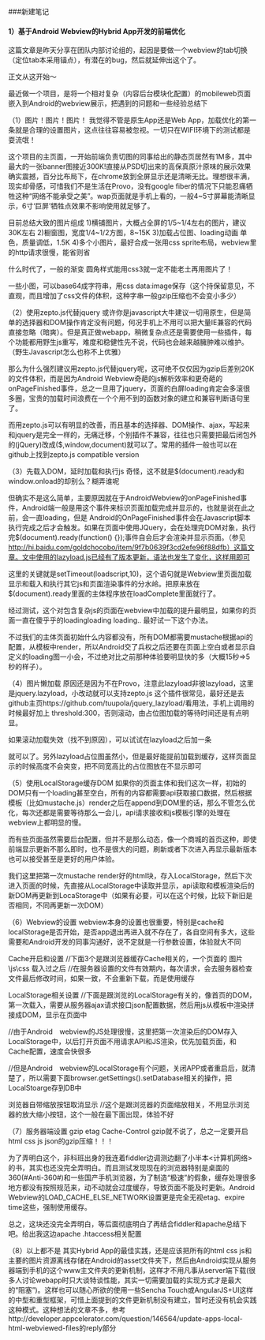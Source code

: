###新建笔记  

#### 1）基于Android Webview的Hybrid App开发的前端优化

这篇文章是昨天分享在团队内部讨论组的，起因是要做一个webview的tab切换（定位tab本采用锚点），有潜在的bug，然后就延伸出这个了。
 
正文从这开始～
 
最近做一个项目，是将一个相对复杂（内容后台模块化配置）的mobileweb页面嵌入到Android的webview展示，把遇到的问题和一些经验总结下
 
（1）图片！图片！图片！
我觉得不管是原生App还是Web App，加载优化的第一条就是合理的设置图片，这点往往容易被忽视。一切只在WIFI环境下的测试都是耍流氓！
 
这个项目的主页面，一开始前端负责切图的同事给出的静态页居然有1M多，其中最大的一张banner图接近300K!直接从PSD切出来的高保真原汁原味的展示效果确实震撼，百分比布局下，在chrome放到全屏显示还是清晰无比。理想很丰满，现实却骨感，可惜我们不是生活在Provo，没有google fiber的情况下只能忍痛牺牲这种“网络不能承受之美”。wap页面就是手机上看的，一般4~5寸屏幕能清晰显示，6寸‘巨屏’牺牲点效果不影响使用就足够了。
 
目前总结大致的图片组成
1)横铺图片，大概占全屏的1/5~1/4左右的图片，建议30K左右
2)橱窗图，宽度1/4~1/2方图，8~15K
3)加载占位图、loading动画 单色，质量调低，1.5K
4)多个小图片，最好合成一张用css sprite布局，webview里的http请求很慢，能省则省
 
什么时代了，一般的渐变 圆角样式能用css3就一定不能老土再用图片了！
 
一些小图，可以base64成字符串，用css data:image保存（这个持保留意见，不直观，而且增加了css文件的体积，这种字串一般gzip压缩也不会变小多少）
 
（2）使用zepto.js代替jquery
或许你是javascript大牛建议一切用原生，但是简单的选择器和DOM操作肯定没有问题，何况手机上不用可以把大量IE兼容的代码直接忽略（暗爽）。但是真正做webapp，稍微复杂点还是需要使用一些插件，每个功能都用野生js重写，难度和稳健性先不说，代码也会越来越臃肿难以维护。（野生Javascript怎么也称不上优雅）
 
那么为什么强烈建议用zepto.js代替jquery呢，这可绝不仅仅因为gzip后差别20K的文件体积，而是因为Android Webview奇葩的js解析效率和更奇葩的onPageFinished事件，总之一旦用了jquery，页面的白屏loading肯定会多滚很多圈，宝贵的加载时间浪费在一个个用不到的函数对象的建立和兼容判断语句里了。
 
而用zepto.js可以有明显的改善，而且基本的选择器、DOM操作、ajax，写起来和jquery是完全一样的，无痛迁移，个别插件不兼容，往往也只需要把最后闭包外的(jQuery)改成($,window,document)就可以了。常用的插件一般也可以在github上找到zepto.js 
compatible version
 
（3）先载入DOM，延时加载和执行js
奇怪，这不就是$(document).ready和window.onload的却别么？糊弄谁呢
 
但确实不是这么简单，主要原因就在于AndroidWebview的onPageFinished事件，Android端一般是用这个事件来标识页面加载完成并显示的，也就是说在此之前，会一直loading，但是
Android的OnPageFinished事件会在Javascript脚本执行完成之后才会触发。如果在页面中使用JQuery，会在处理完DOM对象，执行完$(document).ready(function() {});事件自会后才会渲染并显示页面。（参见 http://hi.baidu.com/goldchocobo/item/9f7b0639f3cd2efe96f88dfb）这篇文章。文中使用的lazyload.js已经有了版本更新，语法也发生了变化，这样用即可

这里的关键就是setTimeout(loadscript,10)，这个语句就是Webview里页面加载显示和载入和执行其它js和页面渲染事件的分水岭。把原来放在$(document).ready里面的主体程序放在loadComplete里面就行了。
 
经过测试，这个对包含复杂js的页面在webview中加载的提升最明显，如果你的页面一直在傻乎乎的loadingloading loading.. 最好试一下这个办法。
 
不过我们的主体页面初始什么内容都没有，所有DOM都需要mustache根据api的配置，从模板中render，所以Android交了兵权之后还要在页面上空白或者显示自定义的loading图一小会，不过绝对比之前那种体验要明显快的多（大概15秒=>5秒的样子）。
 
（4）图片懒加载
原因还是因为不在Provo，注意此lazyload非彼lazyload，这里是jquery.lazyload，小改动就可以支持zepto.js
这个插件很常见，最好还是去github主页https://github.com/tuupola/jquery_lazyload/看用法，手机上调用的时候最好加上 threshold:300，否则滚动，由占位图加载的等待时间还是有点明显。
 
如果滚动加载失效（找不到原因），可以试试在lazyload之后加一条

就可以了。另外lazyload占位图虽然小，但是最好能提前加载到缓存，这样页面显示的时候高度不会突变，把不同宽高比的占位图放在<body>不显示即可

（5）使用LocalStorage缓存DOM
如果你的页面主体和我们这次一样，初始的DOM只有一个loading甚至空白，所有的内容都需要api获取接口数据，然后根据模板（比如mustache.js）render之后在append到DOM里的话，那么不管怎么优化，每次还都是需要等待那么一会儿，api请求接收和js模板引擎的处理在webview上都明显的慢。
 
而有些页面虽然需要后台配置，但并不是那么动态，像一个商城的首页这种，即使前端显示更新不那么即时，也不是很大的问题，刷新或者下次进入再显示最新版本也可以接受甚至是更好的用户体验。
 
我们这里把第一次mustache render好的html块，存入LocalStorage，然后下次进入页面的时候，先直接从LocalStorage中读取并显示，api读取和模板渲染后的新DOM再更新到LocaStorage中（如果有必要，可以在这个时候，比较下新旧是否相同，不同再更新一次DOM）

（6）Webview的设置
webview本身的设置也很重要，特别是cache和localStorage是否开始，是否app退出再进入就不存在了，各自空间有多大，这些需要和Android开发的同事沟通好，说不定就是一行参数设置，体验就大不同
 
Cache开启和设置
//下面3个是跟浏览器缓存Cache相关的，一个页面的 图片\js\css 载入过之后
//在服务器设置的文件有效期内，每次请求，会去服务器检查文件最后修改时间，如果一致，不会重新下载，而是使用缓存

LocalStorage相关设置
//下面是跟浏览的LocalStorage有关的，像首页的DOM，第一次载入，需要从服务器ajax请求接口json配置数据，然后用js从模板中渲染拼接成DOM，显示在页面中

//由于Android　webview的JS处理很慢，这里把第一次渲染后的DOM存入LocalStorage中，以后打开页面不用请求API和JS渲染，优先加载页面，和Cache配置，速度会快很多

//但是Android　webview的LocalStorage有个问题，关闭APP或者重启后，就清楚了，所以需要下面browser.getSettings().setDatabase相关的操作，把LocalStoarge存到DB中

浏览器自带缩放按钮取消显示
//这个是跟浏览器的页面缩放相关，不用显示浏览器的放大缩小按钮，这个一般在最下面出现，体验不好

（7）服务器端设置 gzip etag Cache-Control
gzip就不说了，总之一定要开启html css js json的gzip压缩！！！

为了弄明白这个，非科班出身的我连着fiddler边调测边翻了小半本<计算机网络>的书，其实也还没完全弄明白。而且测试发现现在的浏览器特别是桌面的360(#Anti-360#)和一些国产手机浏览器，为了制造“极速”的假象，缓存处理很多地方都没有按照规范来，动不动就会过度缓存，导致页面不能及时更新。Android Webview的LOAD_CACHE_ELSE_NETWORK设置更是完全无视etag、expire time这些，强制使用缓存。
 
总之，这块还没完全弄明白，等后面彻底明白了再结合fiddler和apache总结下吧。给出我这边apache .htaccess相关配置

（8）以上都不是
其实Hybrid App的最佳实践，还是应该把所有的html css js和主要的图片资源离线存储在Android的asset文件夹下，然后由Android实现从服务器端到手机的这个www主文件夹的更新机制，这样才不用凡事从server端下载(很多人讨论webapp时只大谈特谈性能，其实一切需要加载的实现方式才是最大的“阻塞”)。这样也可以随心所欲的使用一些Sencha Touch或AngularJS+UI这样的中型和重型框架，可惜上面提到的文件更新机制没有建立，暂时还没有机会实践这种模式。这种想法的文章不多，参考http://developer.appcelerator.com/question/146564/update-apps-local-html-webviewed-files的reply部分